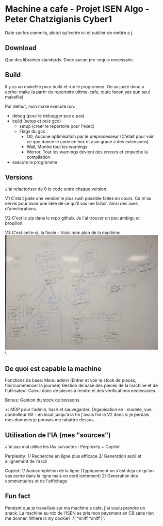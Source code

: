 # Machine a cafe - Projet ISEN Algo - Peter Chatzigianis Cyber1

Date sur les commits, plutot qu'ecrire ici et oublier de mettre a j.

## Download

Que des librairies standards.
Donc aucun pre-requis necessaire.

## Build

Il y as un makefile pour build et run le programme.
On as juste donc a ecrire: make
(a partir du repertoire ultime-cafe, toute facon yas qun seul makefile)

Par defaut, mon make execute run:

- debug (pour le debugger pas a pas)
- build (setup et puis gcc)
  - setup (creer le repertoire pour l'exec)
  - Flags du gcc :
    - O0, Aucune optimisation par le preprocesseur
      (C'etait pour voir ce que donne le code en hex et asm grace a des extensions)
    - Wall, Montre tout les warnings
    - Werror, Tout les warnings devient des erreurs et empeche la compilation
- execute le programme

## Versions

J'ai refactoriser de 0 le code entre chaque version.

V1
C'etait juste une version le plus rush possible faites en cours.
Ca m'as servis pour avoir une idee de ce qu'il vas me falloir.
Ainsi des axes d'ameliorations.

V2
C'est le zip dans le repo github.
Je l'ai trouver un peu ambigu et brouillon.

V3
C'est celle-ci, la finale - Voici mon plan de la machine:
![Fonctionnement_de_la_machine](gfx/fonctionnement_machine.jpg)\

## De quoi est capable la machine

Fonctions de base:
Menu admin (Entrer et voir le stock de pieces, finir/commencer la journee)
Gestion de base des pieces de la machine et de l'utilisateur
Calcul donc de pieces a rendre et des verifications necessaires.

Bonus:
Gestion du stock de boissons.

+:
MDP pour l'admin, hash et sauvegarder.
Organisation en : modele, vue, controlleur
Git - en local jusqu'a la fin
j'avais fini la V2 donc si je perdais mes donnees je pouvais me rabattre dessus.

## Utilisation de l'IA (mes "sources")

J'ai pas mal utilise les IAs suivantes :
Perplexity + Copilot

Perplexity:
1/ Recherche en ligne plus efficace
2/ Generation ascii et allignement de l'ascii

Copilot:
1/ Autocompletion de la ligne
(Typiquement on s'est deja ce qu'on vas ecrire dans la ligne mais on ecrit lentement)
2/ Generation des commentaires et de l'affichage

## Fun fact

Pendant que je travaillais sur ma machine a cafe, j'ai voulu prendre un snack.
La machine au rdc de l'ISEN as pris mon payement en CB sans rien me donner.
Where is my cookie? :'( *sniff *sniff )':
